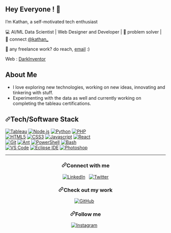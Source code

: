<img src="https://github.com/amandewatnitrr/amandewatnitrr/raw/main/header_.png" alt style="max-width: 100%;" />
<h2> Hey Everyone ! 👋</h2>
<p>I’m Kathan, a self-motivated tech enthusiast</p>
<p>💻 AI/ML Data Scientist | Web Designer and Developer | 🌱 problem solver | 💬 connect <a href="https://twitter.com/kathanmehtaa">@kathan_</a></p>

<p>💼 any freelance work? do reach, <a href="ktmehta25@gmail.com">email</a> :)</p>
<p>Web : <a href="https://darkinventor.github.io/DarkIntro/">DarkInventor</a></p>





<h2> About Me </h2>
<ul><li>I love exploring new technologies, working on new ideas, innovating and tinkering with stuff.</li>
<li>Experimenting with the data as well and currently working on completing the tableau certifications.</li>
  </ul>
  <h2><a id="user-content-techsoftware-stack" class="anchor" aria-hidden="true" href="#techsoftware-stack"><svg class="octicon octicon-link" viewBox="0 0 16 16" version="1.1" width="16" height="16" aria-hidden="true"><path fill-rule="evenodd" d="M7.775 3.275a.75.75 0 001.06 1.06l1.25-1.25a2 2 0 112.83 2.83l-2.5 2.5a2 2 0 01-2.83 0 .75.75 0 00-1.06 1.06 3.5 3.5 0 004.95 0l2.5-2.5a3.5 3.5 0 00-4.95-4.95l-1.25 1.25zm-4.69 9.64a2 2 0 010-2.83l2.5-2.5a2 2 0 012.83 0 .75.75 0 001.06-1.06 3.5 3.5 0 00-4.95 0l-2.5 2.5a3.5 3.5 0 004.95 4.95l1.25-1.25a.75.75 0 00-1.06-1.06l-1.25 1.25a2 2 0 01-2.83 0z"></path></svg></a>Tech/Software Stack</h2>
  <p><a target="_blank" rel="noopener noreferrer" href="https://camo.githubusercontent.com/9ea26c636dfead57e1e63022d065fa5d02b6cae87b17f25d564e67a3df69dfbc/68747470733a2f2f696d672e736869656c64732e696f2f7374617469632f76313f7374796c653d666f722d7468652d6261646765266c6f676f3d6a617661266d6573736167653d4a617661266c6162656c3d26636f6c6f723d303037333936266c6162656c436f6c6f723d303030303030"><img src="https://camo.githubusercontent.com/9ea26c636dfead57e1e63022d065fa5d02b6cae87b17f25d564e67a3df69dfbc/68747470733a2f2f696d672e736869656c64732e696f2f7374617469632f76313f7374796c653d666f722d7468652d6261646765266c6f676f3d6a617661266d6573736167653d4a617661266c6162656c3d26636f6c6f723d303037333936266c6162656c436f6c6f723d303030303030" alt="Tableau" data-canonical-src="https://img.shields.io/static/v1?style=for-the-badge&amp;logo=Tableau&amp;message=Tableau&amp;label=&amp;color=007396&amp;labelColor=000000" style="max-width: 100%;"></a>
<a target="_blank" rel="noopener noreferrer" href="https://camo.githubusercontent.com/a6ea4c912030953ad5719fb10458a7dd34525e33bd03bacc721856ca1f14220d/68747470733a2f2f696d672e736869656c64732e696f2f7374617469632f76313f7374796c653d666f722d7468652d6261646765266c6f676f3d6e6f64652e6a73266d6573736167653d4e6f64652e6a73266c6162656c3d26636f6c6f723d333339393333266c6162656c436f6c6f723d303030303030"><img src="https://camo.githubusercontent.com/a6ea4c912030953ad5719fb10458a7dd34525e33bd03bacc721856ca1f14220d/68747470733a2f2f696d672e736869656c64732e696f2f7374617469632f76313f7374796c653d666f722d7468652d6261646765266c6f676f3d6e6f64652e6a73266d6573736167653d4e6f64652e6a73266c6162656c3d26636f6c6f723d333339393333266c6162656c436f6c6f723d303030303030" alt="Node.js" data-canonical-src="https://img.shields.io/static/v1?style=for-the-badge&amp;logo=node.js&amp;message=Node.js&amp;label=&amp;color=339933&amp;labelColor=000000" style="max-width: 100%;"></a>
<a target="_blank" rel="noopener noreferrer" href="https://camo.githubusercontent.com/0d08a71e8b90f5e4ed3e20a0f891a8e63b8169ef9956aa711f57452b76668a8e/68747470733a2f2f696d672e736869656c64732e696f2f7374617469632f76313f7374796c653d666f722d7468652d6261646765266c6f676f3d707974686f6e266d6573736167653d507974686f6e266c6162656c3d26636f6c6f723d333737364142266c6162656c436f6c6f723d303030303030"><img src="https://camo.githubusercontent.com/0d08a71e8b90f5e4ed3e20a0f891a8e63b8169ef9956aa711f57452b76668a8e/68747470733a2f2f696d672e736869656c64732e696f2f7374617469632f76313f7374796c653d666f722d7468652d6261646765266c6f676f3d707974686f6e266d6573736167653d507974686f6e266c6162656c3d26636f6c6f723d333737364142266c6162656c436f6c6f723d303030303030" alt="Python" data-canonical-src="https://img.shields.io/static/v1?style=for-the-badge&amp;logo=python&amp;message=Python&amp;label=&amp;color=3776AB&amp;labelColor=000000" style="max-width: 100%;"></a>
<a target="_blank" rel="noopener noreferrer" href="https://camo.githubusercontent.com/a7f1b6885e839a3fa57683b429426fdb926763e3e3a4241537da1fb261ecc963/68747470733a2f2f696d672e736869656c64732e696f2f7374617469632f76313f7374796c653d666f722d7468652d6261646765266c6f676f3d706870266d6573736167653d504850266c6162656c3d26636f6c6f723d373737424234266c6162656c436f6c6f723d303030303030"><img src="https://camo.githubusercontent.com/a7f1b6885e839a3fa57683b429426fdb926763e3e3a4241537da1fb261ecc963/68747470733a2f2f696d672e736869656c64732e696f2f7374617469632f76313f7374796c653d666f722d7468652d6261646765266c6f676f3d706870266d6573736167653d504850266c6162656c3d26636f6c6f723d373737424234266c6162656c436f6c6f723d303030303030" alt="PHP" data-canonical-src="https://img.shields.io/static/v1?style=for-the-badge&amp;logo=php&amp;message=PHP&amp;label=&amp;color=777BB4&amp;labelColor=000000" style="max-width: 100%;"></a>
<br>
<a target="_blank" rel="noopener noreferrer" href="https://camo.githubusercontent.com/188eb4172c2bc667c8ef18d479863dccdf4e77277a2a7ab710bb81fb5d65fce7/68747470733a2f2f696d672e736869656c64732e696f2f7374617469632f76313f7374796c653d666f722d7468652d6261646765266c6f676f3d68746d6c35266d6573736167653d48544d4c35266c6162656c3d26636f6c6f723d453334463236266c6162656c436f6c6f723d303030303030"><img src="https://camo.githubusercontent.com/188eb4172c2bc667c8ef18d479863dccdf4e77277a2a7ab710bb81fb5d65fce7/68747470733a2f2f696d672e736869656c64732e696f2f7374617469632f76313f7374796c653d666f722d7468652d6261646765266c6f676f3d68746d6c35266d6573736167653d48544d4c35266c6162656c3d26636f6c6f723d453334463236266c6162656c436f6c6f723d303030303030" alt="HTML5" data-canonical-src="https://img.shields.io/static/v1?style=for-the-badge&amp;logo=html5&amp;message=HTML5&amp;label=&amp;color=E34F26&amp;labelColor=000000" style="max-width: 100%;"></a>
<a target="_blank" rel="noopener noreferrer" href="https://camo.githubusercontent.com/668b06e1bd7ef06a7720cba9d286f0537c34f2456b16f72dae451ec5e7b37271/68747470733a2f2f696d672e736869656c64732e696f2f7374617469632f76313f7374796c653d666f722d7468652d6261646765266c6f676f3d63737333266d6573736167653d43535333266c6162656c3d26636f6c6f723d313537324236266c6162656c436f6c6f723d303030303030"><img src="https://camo.githubusercontent.com/668b06e1bd7ef06a7720cba9d286f0537c34f2456b16f72dae451ec5e7b37271/68747470733a2f2f696d672e736869656c64732e696f2f7374617469632f76313f7374796c653d666f722d7468652d6261646765266c6f676f3d63737333266d6573736167653d43535333266c6162656c3d26636f6c6f723d313537324236266c6162656c436f6c6f723d303030303030" alt="CSS3" data-canonical-src="https://img.shields.io/static/v1?style=for-the-badge&amp;logo=css3&amp;message=CSS3&amp;label=&amp;color=1572B6&amp;labelColor=000000" style="max-width: 100%;"></a>
<a target="_blank" rel="noopener noreferrer" href="https://camo.githubusercontent.com/f16992fa3baf28edff9d42f326f8e92dc384b19893760336d65aa1148df5120e/68747470733a2f2f696d672e736869656c64732e696f2f7374617469632f76313f7374796c653d666f722d7468652d6261646765266c6f676f3d6a617661736372697074266d6573736167653d4a617661736372697074266c6162656c3d26636f6c6f723d463744463145266c6162656c436f6c6f723d303030303030"><img src="https://camo.githubusercontent.com/f16992fa3baf28edff9d42f326f8e92dc384b19893760336d65aa1148df5120e/68747470733a2f2f696d672e736869656c64732e696f2f7374617469632f76313f7374796c653d666f722d7468652d6261646765266c6f676f3d6a617661736372697074266d6573736167653d4a617661736372697074266c6162656c3d26636f6c6f723d463744463145266c6162656c436f6c6f723d303030303030" alt="Javascript" data-canonical-src="https://img.shields.io/static/v1?style=for-the-badge&amp;logo=javascript&amp;message=Javascript&amp;label=&amp;color=F7DF1E&amp;labelColor=000000" style="max-width: 100%;"></a>
<a target="_blank" rel="noopener noreferrer" href="https://camo.githubusercontent.com/ad21c844396153f4906a3f9d3adbc0f47302254dfe8e2935aa6660b0628d394d/68747470733a2f2f696d672e736869656c64732e696f2f7374617469632f76313f7374796c653d666f722d7468652d6261646765266c6f676f3d7265616374266d6573736167653d5265616374266c6162656c3d26636f6c6f723d363144414642266c6162656c436f6c6f723d303030303030"><img src="https://camo.githubusercontent.com/ad21c844396153f4906a3f9d3adbc0f47302254dfe8e2935aa6660b0628d394d/68747470733a2f2f696d672e736869656c64732e696f2f7374617469632f76313f7374796c653d666f722d7468652d6261646765266c6f676f3d7265616374266d6573736167653d5265616374266c6162656c3d26636f6c6f723d363144414642266c6162656c436f6c6f723d303030303030" alt="React" data-canonical-src="https://img.shields.io/static/v1?style=for-the-badge&amp;logo=react&amp;message=React&amp;label=&amp;color=61DAFB&amp;labelColor=000000" style="max-width: 100%;"></a>
<br>
<a target="_blank" rel="noopener noreferrer" href="https://camo.githubusercontent.com/bc46fd7118c65db3d028d49e6f044d7a74ed28629f10e7bedc05699196f758ce/68747470733a2f2f696d672e736869656c64732e696f2f7374617469632f76313f7374796c653d666f722d7468652d6261646765266c6f676f3d676974266d6573736167653d476974266c6162656c3d26636f6c6f723d463035303332266c6162656c436f6c6f723d303030303030"><img src="https://camo.githubusercontent.com/bc46fd7118c65db3d028d49e6f044d7a74ed28629f10e7bedc05699196f758ce/68747470733a2f2f696d672e736869656c64732e696f2f7374617469632f76313f7374796c653d666f722d7468652d6261646765266c6f676f3d676974266d6573736167653d476974266c6162656c3d26636f6c6f723d463035303332266c6162656c436f6c6f723d303030303030" alt="Git" data-canonical-src="https://img.shields.io/static/v1?style=for-the-badge&amp;logo=git&amp;message=Git&amp;label=&amp;color=F05032&amp;labelColor=000000" style="max-width: 100%;"></a>
<a target="_blank" rel="noopener noreferrer" href="https://camo.githubusercontent.com/ccf63cc6f4307fc65178c7ec19a7b91f97ca4fe1e31c4322dd22041b761ba3c4/68747470733a2f2f696d672e736869656c64732e696f2f7374617469632f76313f7374796c653d666f722d7468652d6261646765266c6f676f3d6170616368652d616e74266d6573736167653d416e74266c6162656c3d26636f6c6f723d413831433744266c6162656c436f6c6f723d303030303030"><img src="https://camo.githubusercontent.com/ccf63cc6f4307fc65178c7ec19a7b91f97ca4fe1e31c4322dd22041b761ba3c4/68747470733a2f2f696d672e736869656c64732e696f2f7374617469632f76313f7374796c653d666f722d7468652d6261646765266c6f676f3d6170616368652d616e74266d6573736167653d416e74266c6162656c3d26636f6c6f723d413831433744266c6162656c436f6c6f723d303030303030" alt="Ant" data-canonical-src="https://img.shields.io/static/v1?style=for-the-badge&amp;logo=apache-ant&amp;message=Ant&amp;label=&amp;color=A81C7D&amp;labelColor=000000" style="max-width: 100%;"></a>
<a target="_blank" rel="noopener noreferrer" href="https://camo.githubusercontent.com/6fcedc9849298a1b619eb9f4b846e12f3d85be621054c479fe6674d572da7d1f/68747470733a2f2f696d672e736869656c64732e696f2f7374617469632f76313f7374796c653d666f722d7468652d6261646765266c6f676f3d706f7765727368656c6c266d6573736167653d506f7765725368656c6c266c6162656c3d26636f6c6f723d353339314645266c6162656c436f6c6f723d303030303030"><img src="https://camo.githubusercontent.com/6fcedc9849298a1b619eb9f4b846e12f3d85be621054c479fe6674d572da7d1f/68747470733a2f2f696d672e736869656c64732e696f2f7374617469632f76313f7374796c653d666f722d7468652d6261646765266c6f676f3d706f7765727368656c6c266d6573736167653d506f7765725368656c6c266c6162656c3d26636f6c6f723d353339314645266c6162656c436f6c6f723d303030303030" alt="PowerShell" data-canonical-src="https://img.shields.io/static/v1?style=for-the-badge&amp;logo=powershell&amp;message=PowerShell&amp;label=&amp;color=5391FE&amp;labelColor=000000" style="max-width: 100%;"></a>
<a target="_blank" rel="noopener noreferrer" href="https://camo.githubusercontent.com/bb263cd31e75b6f0b2b3490c9e29b1c65ab7aed43efe225f08cf628ea8cbfc3a/68747470733a2f2f696d672e736869656c64732e696f2f7374617469632f76313f7374796c653d666f722d7468652d6261646765266c6f676f3d676e752d62617368266d6573736167653d42617368266c6162656c3d26636f6c6f723d344541413235266c6162656c436f6c6f723d303030303030"><img src="https://camo.githubusercontent.com/bb263cd31e75b6f0b2b3490c9e29b1c65ab7aed43efe225f08cf628ea8cbfc3a/68747470733a2f2f696d672e736869656c64732e696f2f7374617469632f76313f7374796c653d666f722d7468652d6261646765266c6f676f3d676e752d62617368266d6573736167653d42617368266c6162656c3d26636f6c6f723d344541413235266c6162656c436f6c6f723d303030303030" alt="Bash" data-canonical-src="https://img.shields.io/static/v1?style=for-the-badge&amp;logo=gnu-bash&amp;message=Bash&amp;label=&amp;color=4EAA25&amp;labelColor=000000" style="max-width: 100%;"></a>
<br>
<a target="_blank" rel="noopener noreferrer" href="https://camo.githubusercontent.com/c01c1d1cbca88cc51e4205eca78acc6ed4e3090a6a7bd0dfd062841a3663a4db/68747470733a2f2f696d672e736869656c64732e696f2f7374617469632f76313f7374796c653d666f722d7468652d6261646765266c6f676f3d76697375616c2d73747564696f2d636f6465266d6573736167653d5653253230436f6465266c6162656c3d26636f6c6f723d303037414343266c6162656c436f6c6f723d303030303030"><img src="https://camo.githubusercontent.com/c01c1d1cbca88cc51e4205eca78acc6ed4e3090a6a7bd0dfd062841a3663a4db/68747470733a2f2f696d672e736869656c64732e696f2f7374617469632f76313f7374796c653d666f722d7468652d6261646765266c6f676f3d76697375616c2d73747564696f2d636f6465266d6573736167653d5653253230436f6465266c6162656c3d26636f6c6f723d303037414343266c6162656c436f6c6f723d303030303030" alt="VS Code" data-canonical-src="https://img.shields.io/static/v1?style=for-the-badge&amp;logo=visual-studio-code&amp;message=VS%20Code&amp;label=&amp;color=007ACC&amp;labelColor=000000" style="max-width: 100%;"></a>
<a target="_blank" rel="noopener noreferrer" href="https://camo.githubusercontent.com/d77d00c50339b415d0f1617572285ea03c3def80e6c9414e72a6cc54affeeaaf/68747470733a2f2f696d672e736869656c64732e696f2f7374617469632f76313f7374796c653d666f722d7468652d6261646765266c6f676f3d45636c697073652d494445266d6573736167653d45636c69707365253230494445266c6162656c3d26636f6c6f723d324332323535266c6162656c436f6c6f723d303030303030"><img src="https://camo.githubusercontent.com/d77d00c50339b415d0f1617572285ea03c3def80e6c9414e72a6cc54affeeaaf/68747470733a2f2f696d672e736869656c64732e696f2f7374617469632f76313f7374796c653d666f722d7468652d6261646765266c6f676f3d45636c697073652d494445266d6573736167653d45636c69707365253230494445266c6162656c3d26636f6c6f723d324332323535266c6162656c436f6c6f723d303030303030" alt="Eclipse IDE" data-canonical-src="https://img.shields.io/static/v1?style=for-the-badge&amp;logo=Eclipse-IDE&amp;message=Eclipse%20IDE&amp;label=&amp;color=2C2255&amp;labelColor=000000" style="max-width: 100%;"></a>
<a target="_blank" rel="noopener noreferrer" href="https://camo.githubusercontent.com/2290a5ddbc8bace795bdce4fa16a610099c4d575ac6ff0810eac0a00bf27c6b3/68747470733a2f2f696d672e736869656c64732e696f2f7374617469632f76313f7374796c653d666f722d7468652d6261646765266c6f676f3d61646f62652d70686f746f73686f70266d6573736167653d50686f746f73686f70266c6162656c3d26636f6c6f723d333141384646266c6162656c436f6c6f723d303030303030"><img src="https://camo.githubusercontent.com/2290a5ddbc8bace795bdce4fa16a610099c4d575ac6ff0810eac0a00bf27c6b3/68747470733a2f2f696d672e736869656c64732e696f2f7374617469632f76313f7374796c653d666f722d7468652d6261646765266c6f676f3d61646f62652d70686f746f73686f70266d6573736167653d50686f746f73686f70266c6162656c3d26636f6c6f723d333141384646266c6162656c436f6c6f723d303030303030" alt="Photoshop" data-canonical-src="https://img.shields.io/static/v1?style=for-the-badge&amp;logo=adobe-photoshop&amp;message=Photoshop&amp;label=&amp;color=31A8FF&amp;labelColor=000000" style="max-width: 100%;"></a>

</p>
  <hr>
  <h3 align="center"><a id="user-content-connect-with-me" class="anchor" aria-hidden="true" href="#connect-with-me"><svg class="octicon octicon-link" viewBox="0 0 16 16" version="1.1" width="16" height="16" aria-hidden="true"><path fill-rule="evenodd" d="M7.775 3.275a.75.75 0 001.06 1.06l1.25-1.25a2 2 0 112.83 2.83l-2.5 2.5a2 2 0 01-2.83 0 .75.75 0 00-1.06 1.06 3.5 3.5 0 004.95 0l2.5-2.5a3.5 3.5 0 00-4.95-4.95l-1.25 1.25zm-4.69 9.64a2 2 0 010-2.83l2.5-2.5a2 2 0 012.83 0 .75.75 0 001.06-1.06 3.5 3.5 0 00-4.95 0l-2.5 2.5a3.5 3.5 0 004.95 4.95l1.25-1.25a.75.75 0 00-1.06-1.06l-1.25 1.25a2 2 0 01-2.83 0z"></path></svg></a>Connect with me</h3>
<p align="center">
<a href="https://www.linkedin.com/in/kathan-mehta-3ab79a1a5/" rel="nofollow"><img title="LinkedIn" src="https://raw.githubusercontent.com/ronan696/ronan696/master/assets/linkedin.svg" style="max-width: 100%;"></a>&nbsp;&nbsp;
<a href="https://twitter.com/kathanmehtaa" rel="nofollow"><img title="Twitter" src="https://raw.githubusercontent.com/ronan696/ronan696/master/assets/twitter.svg" style="max-width: 100%;"></a>
</p>
<h3 align="center"><a id="user-content-check-out-my-work" class="anchor" aria-hidden="true" href="#check-out-my-work"><svg class="octicon octicon-link" viewBox="0 0 16 16" version="1.1" width="16" height="16" aria-hidden="true"><path fill-rule="evenodd" d="M7.775 3.275a.75.75 0 001.06 1.06l1.25-1.25a2 2 0 112.83 2.83l-2.5 2.5a2 2 0 01-2.83 0 .75.75 0 00-1.06 1.06 3.5 3.5 0 004.95 0l2.5-2.5a3.5 3.5 0 00-4.95-4.95l-1.25 1.25zm-4.69 9.64a2 2 0 010-2.83l2.5-2.5a2 2 0 012.83 0 .75.75 0 001.06-1.06 3.5 3.5 0 00-4.95 0l-2.5 2.5a3.5 3.5 0 004.95 4.95l1.25-1.25a.75.75 0 00-1.06-1.06l-1.25 1.25a2 2 0 01-2.83 0z"></path></svg></a><font _mstmutation="1" _msthash="3897907" _msttexthash="269776">Check out my work</font></h3>
<p align="center">
<a href="https://github.com/DarkInventor/"><img title="GitHub" src="https://raw.githubusercontent.com/ronan696/ronan696/master/assets/github.svg" style="max-width: 100%;"></a>&nbsp;&nbsp;
</p>

<h3 align="center"><a id="user-content-follow-me" class="anchor" aria-hidden="true" href="#follow-me"><svg class="octicon octicon-link" viewBox="0 0 16 16" version="1.1" width="16" height="16" aria-hidden="true"><path fill-rule="evenodd" d="M7.775 3.275a.75.75 0 001.06 1.06l1.25-1.25a2 2 0 112.83 2.83l-2.5 2.5a2 2 0 01-2.83 0 .75.75 0 00-1.06 1.06 3.5 3.5 0 004.95 0l2.5-2.5a3.5 3.5 0 00-4.95-4.95l-1.25 1.25zm-4.69 9.64a2 2 0 010-2.83l2.5-2.5a2 2 0 012.83 0 .75.75 0 001.06-1.06 3.5 3.5 0 00-4.95 0l-2.5 2.5a3.5 3.5 0 004.95 4.95l1.25-1.25a.75.75 0 00-1.06-1.06l-1.25 1.25a2 2 0 01-2.83 0z"></path></svg></a><font _mstmutation="1" _msthash="3898193" _msttexthash="115830">Follow me</font></h3>
<p align="center">
<a href="https://www.instagram.com/k_t_m_25/" rel="nofollow"><img title="Instagram" src="https://raw.githubusercontent.com/ronan696/ronan696/master/assets/instagram.svg" style="max-width: 100%;"></a>&nbsp;&nbsp;
</p>

